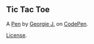 Tic Tac Toe
-----------


A [Pen](https://codepen.io/highbury14/pen/VwQvwYa) by [Georgie J.](https://codepen.io/highbury14) on [CodePen](https://codepen.io).

[License](https://codepen.io/license/pen/VwQvwYa).